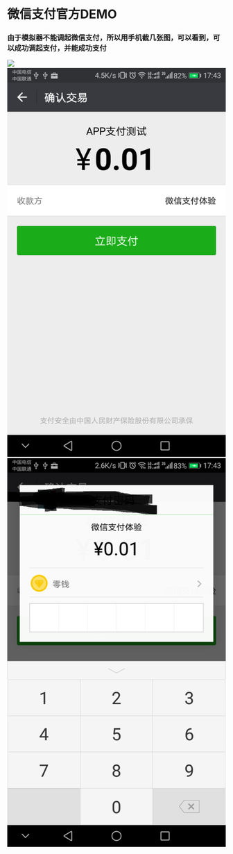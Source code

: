 # 微信支付官方DEMO

### 由于模拟器不能调起微信支付，所以用手机截几张图，可以看到，可以成功调起支付，并能成功支付
![](https://github.com/ainiyiwan/WeChatSDK_sample_Android/blob/master/png/1.png=100x100)
![](https://github.com/ainiyiwan/WeChatSDK_sample_Android/blob/master/png/2.png)
![](https://github.com/ainiyiwan/WeChatSDK_sample_Android/blob/master/png/3.png)

